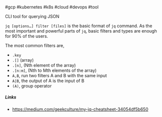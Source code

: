#gcp #kubernetes #k8s #cloud #devops #tool

CLI tool for querying JSON

`jq [options…] filter [files]` is the basic format of `jq` command. As the most important and powerful parts of `jq`, basic filters and types are enough for 90% of the users.

The most common filters are,

-   `.key`
-   `.[]` (array)
-   `.[n]`, (Nth element of the array)
-   `.[n:m]`, (Nth to Mth elements of the array)
-   `A,B`, run two filters A and B with the same input
-   `A|B`, the output of A is the input of B
-   `(A)`, group operator

##### Links
- https://medium.com/geekculture/my-jq-cheatsheet-34054df5b650
